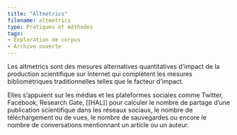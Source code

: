 ```yaml
---
title: "Altmetrics"
filename: altmetrics
type: Pratiques et méthodes
tags:
- Exploration de corpus
- Archive ouverte
---
```


Les altmetrics sont des mesures alternatives quantitatives d’impact de la production scientifique sur Internet qui complètent les mesures bibliométriques traditionnelles telles que le facteur d’impact.

Elles s’appuient sur les médias et les plateformes sociales comme Twitter, Facebook, Research Gate, [[HAL]] pour calculer le nombre de partage d’une publication scientifique dans les réseaux sociaux, le nombre de téléchargement ou de vues, le nombre de sauvegardes ou encore le nombre de conversations mentionnant un article ou un auteur.

